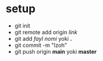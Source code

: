 # setup
- git init
- git remote add origin _link_
- git add _fayl nomi_ yoki __.__
- git commit -m "Izoh"
- git push origin __main__ yoki __master__